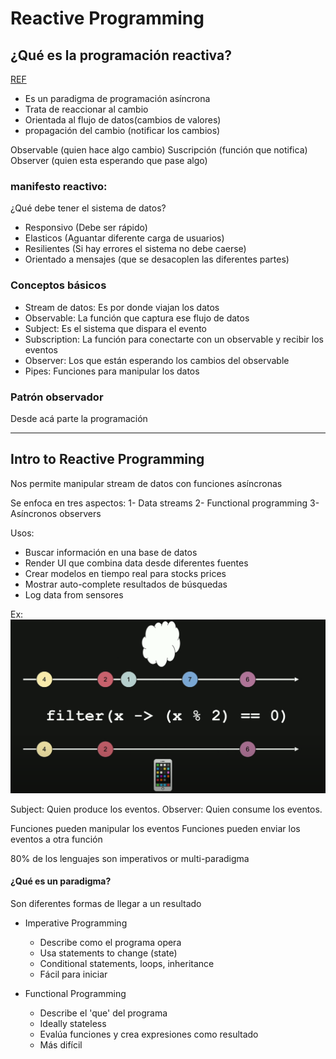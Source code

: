 # Reactive Programming

## ¿Qué es la programación reactiva?

[REF](https://www.youtube.com/watch?v=tUB3rNsMYAk)

- Es un paradigma de programación asíncrona
- Trata de reaccionar al cambio
- Orientada al flujo de datos(cambios de valores)
- propagación del cambio (notificar los cambios)

Observable (quien hace algo cambio)
Suscripción (función que notifica)
Observer (quien esta esperando que pase algo)

### manifesto reactivo:

¿Qué debe tener el sistema de datos?

- Responsivo (Debe ser rápido)
- Elasticos (Aguantar diferente carga de usuarios)
- Resilientes (Si hay errores el sistema no debe caerse)
- Orientado a mensajes (que se desacoplen las diferentes partes)

### Conceptos básicos

- Stream de datos: Es por donde viajan los datos
- Observable: La función que captura ese flujo de datos
- Subject: Es el sistema que dispara el evento
- Subscription: La función para conectarte con un observable y recibir los eventos
- Observer: Los que están esperando los cambios del observable
- Pipes: Funciones para manipular los datos

### Patrón observador

Desde acá parte la programación

---

## Intro to Reactive Programming

Nos permite manipular stream de datos con funciones asíncronas

Se enfoca en tres aspectos:
1- Data streams
2- Functional programming
3- Asíncronos observers

Usos:

- Buscar información en una base de datos
- Render UI que combina data desde diferentes fuentes
- Crear modelos en tiempo real para stocks prices
- Mostrar auto-complete resultados de búsquedas
- Log data from sensores

Ex:
![](img/reactive-1.png)

Subject: Quien produce los eventos.
Observer: Quien consume los eventos.

Funciones pueden manipular los eventos
Funciones pueden enviar los eventos a otra función

80% de los lenguajes son imperativos or multi-paradigma

#### ¿Qué es un paradigma?

Son diferentes formas de llegar a un resultado

- Imperative Programming

  - Describe como el programa opera
  - Usa statements to change (state)
  - Conditional statements, loops, inheritance
  - Fácil para iniciar

- Functional Programming
  - Describe el 'que' del programa
  - Ideally stateless
  - Evalúa funciones y crea expresiones como resultado
  - Más difícil
